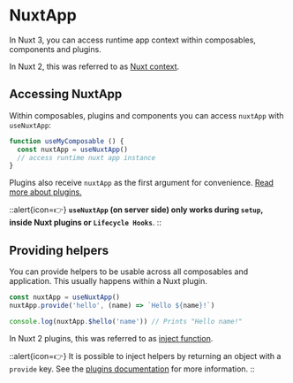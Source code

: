 # NuxtApp

In Nuxt 3, you can access runtime app context within composables, components and plugins.

In Nuxt 2, this was referred to as [Nuxt context](https://nuxtjs.org/docs/internals-glossary/context#the-context).

## Accessing NuxtApp

Within composables, plugins and components you can access `nuxtApp` with `useNuxtApp`:

```js
function useMyComposable () {
  const nuxtApp = useNuxtApp()
  // access runtime nuxt app instance
}
```

Plugins also receive `nuxtApp` as the first argument for convenience. [Read more about plugins.](/docs/directory-structure/plugins)

::alert{icon=👉}
**`useNuxtApp` (on server side) only works during `setup`, inside Nuxt plugins or `Lifecycle Hooks`**.
::

## Providing helpers

You can provide helpers to be usable across all composables and application. This usually happens within a Nuxt plugin.

```js
const nuxtApp = useNuxtApp()
nuxtApp.provide('hello', (name) => `Hello ${name}!`)

console.log(nuxtApp.$hello('name')) // Prints "Hello name!"
```

In Nuxt 2 plugins, this was referred to as [inject function](https://nuxtjs.org/docs/directory-structure/plugins#inject-in-root--context).

::alert{icon=👉}
It is possible to inject helpers by returning an object with a `provide` key. See the [plugins documentation](/docs/directory-structure/plugins) for more information.
::
